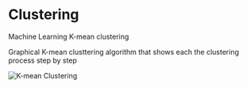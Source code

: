 # Clustering
Machine Learning K-mean clustering

Graphical K-mean clusttering algorithm that shows each the clustering process step by step

![K-mean Clustering](https://m-shaeri.ir/blog/wp-content/uploads/2021/05/K-mean.jpg)

